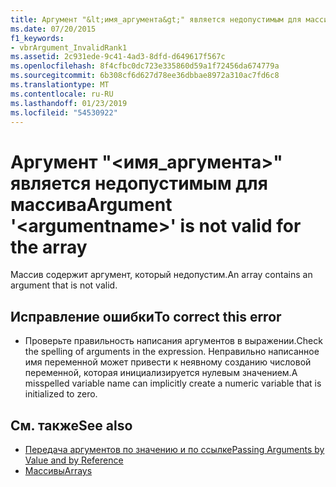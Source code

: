 ```yaml
---
title: Аргумент "&lt;имя_аргумента&gt;" является недопустимым для массива
ms.date: 07/20/2015
f1_keywords:
- vbrArgument_InvalidRank1
ms.assetid: 2c931ede-9c41-4ad3-8dfd-d649617f567c
ms.openlocfilehash: 8f4cfbc0dc723e335860d59a1f72456da674779a
ms.sourcegitcommit: 6b308cf6d627d78ee36dbbae8972a310ac7fd6c8
ms.translationtype: MT
ms.contentlocale: ru-RU
ms.lasthandoff: 01/23/2019
ms.locfileid: "54530922"
---
```

# <a name="argument-ltargumentnamegt-is-not-valid-for-the-array"></a><span data-ttu-id="6a92c-102">Аргумент "&lt;имя_аргумента&gt;" является недопустимым для массива</span><span class="sxs-lookup"><span data-stu-id="6a92c-102">Argument '&lt;argumentname&gt;' is not valid for the array</span></span>
<span data-ttu-id="6a92c-103">Массив содержит аргумент, который недопустим.</span><span class="sxs-lookup"><span data-stu-id="6a92c-103">An array contains an argument that is not valid.</span></span>  
  
## <a name="to-correct-this-error"></a><span data-ttu-id="6a92c-104">Исправление ошибки</span><span class="sxs-lookup"><span data-stu-id="6a92c-104">To correct this error</span></span>  
  
-   <span data-ttu-id="6a92c-105">Проверьте правильность написания аргументов в выражении.</span><span class="sxs-lookup"><span data-stu-id="6a92c-105">Check the spelling of arguments in the expression.</span></span> <span data-ttu-id="6a92c-106">Неправильно написанное имя переменной может привести к неявному созданию числовой переменной, которая инициализируется нулевым значением.</span><span class="sxs-lookup"><span data-stu-id="6a92c-106">A misspelled variable name can implicitly create a numeric variable that is initialized to zero.</span></span>  
  
## <a name="see-also"></a><span data-ttu-id="6a92c-107">См. также</span><span class="sxs-lookup"><span data-stu-id="6a92c-107">See also</span></span>
- [<span data-ttu-id="6a92c-108">Передача аргументов по значению и по ссылке</span><span class="sxs-lookup"><span data-stu-id="6a92c-108">Passing Arguments by Value and by Reference</span></span>](../../visual-basic/programming-guide/language-features/procedures/passing-arguments-by-value-and-by-reference.md)
- [<span data-ttu-id="6a92c-109">Массивы</span><span class="sxs-lookup"><span data-stu-id="6a92c-109">Arrays</span></span>](../../visual-basic/programming-guide/language-features/arrays/index.md)
